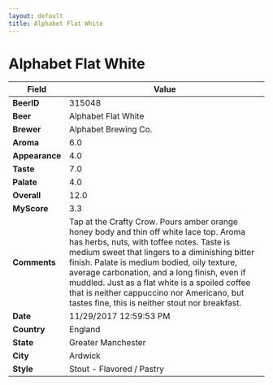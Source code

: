 ```yaml
---
layout: default
title: Alphabet Flat White
---
```


# Alphabet Flat White

| Field         | Value     |
|---------------|-----------|
| **BeerID** | 315048 |
| **Beer** | Alphabet Flat White |
| **Brewer** | Alphabet Brewing Co. |
| **Aroma** | 6.0 |
| **Appearance** | 4.0 |
| **Taste** | 7.0 |
| **Palate** | 4.0 |
| **Overall** | 12.0 |
| **MyScore** | 3.3 |
| **Comments** | Tap at the Crafty Crow. Pours amber orange honey body and thin off white lace top. Aroma has herbs, nuts, with toffee notes. Taste is medium sweet that lingers to a diminishing bitter finish. Palate is medium bodied, oily texture, average carbonation, and a long finish, even if muddled. Just as a flat white is a spoiled coffee that is neither cappuccino nor Americano, but tastes fine, this is neither stout nor breakfast. |
| **Date** | 11/29/2017 12:59:53 PM |
| **Country** | England |
| **State** | Greater Manchester |
| **City** | Ardwick |
| **Style** | Stout - Flavored / Pastry |
